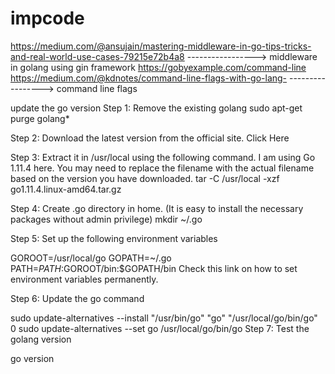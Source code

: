 # impcode

https://medium.com/@ansujain/mastering-middleware-in-go-tips-tricks-and-real-world-use-cases-79215e72b4a8 
-----------------> middleware in golang using gin framework
https://gobyexample.com/command-line
https://medium.com/@kdnotes/command-line-flags-with-go-lang-
-----------------> command line flags



update the go version 
Step 1: Remove the existing golang
sudo apt-get purge golang*



Step 2: Download the latest version from the official site. Click Here


Step 3: Extract it in /usr/local using the following command. I am using Go 1.11.4 here. You may need to replace the filename with the actual filename based on the version you have downloaded.
tar -C /usr/local -xzf go1.11.4.linux-amd64.tar.gz


Step 4: Create .go directory in home. (It is easy to install the necessary packages without admin privilege)
mkdir ~/.go


Step 5: Set up the following environment variables

GOROOT=/usr/local/go
GOPATH=~/.go
PATH=$PATH:$GOROOT/bin:$GOPATH/bin
Check this link on how to set environment variables permanently.

Step 6: Update the go command

sudo update-alternatives --install "/usr/bin/go" "go" "/usr/local/go/bin/go" 0
sudo update-alternatives --set go /usr/local/go/bin/go
Step 7: Test the golang version

go version

